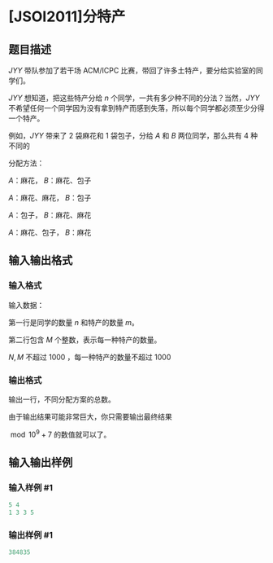 # [JSOI2011]分特产

## 题目描述

$JYY$ 带队参加了若干场 $\text{ACM/ICPC}$ 比赛，带回了许多土特产，要分给实验室的同学们。

$JYY$ 想知道，把这些特产分给 $n$ 个同学，一共有多少种不同的分法？当然，$JYY$ 不希望任何一个同学因为没有拿到特产而感到失落，所以每个同学都必须至少分得一个特产。

例如，$JYY$ 带来了 $2$ 袋麻花和 $1$ 袋包子，分给 $A$ 和 $B$ 两位同学，那么共有 $4$ 种不同的

分配方法：

$A$：麻花， $B$：麻花、包子

$A$：麻花、麻花， $B$：包子

$A$：包子， $B$：麻花、麻花

$A$：麻花、包子， $B$：麻花

## 输入输出格式

### 输入格式

输入数据：

第一行是同学的数量 $n$ 和特产的数量 $m$。

第二行包含 $M$ 个整数，表示每一种特产的数量。

$N,M$ 不超过 $1000$ ，每一种特产的数量不超过 $1000$

### 输出格式

输出一行，不同分配方案的总数。

由于输出结果可能非常巨大，你只需要输出最终结果

$\bmod {10^9+7}$ 的数值就可以了。

## 输入输出样例

### 输入样例 #1

```cpp
5 4
1 3 3 5
```


### 输出样例 #1

```cpp
384835
```


